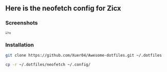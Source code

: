## Here is the neofetch config for Zicx

### Screenshots

<img src="https://gitee.com/vercent_zhou/picgo-md/raw/master/image/20230205152436.png" style="zoom:50%" alt="fig" align=center/> 

### Installation

```bash
git clone https://github.com/Xuer04/Awesome-dotfiles.git ~/.dotfiles

cp -r ~/.dotfiles/neofetch ~/.config/
```
